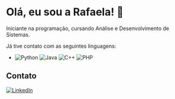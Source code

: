 # Olá, eu sou a Rafaela! 👋

Iniciante na programação, cursando Análise e Desenvolvimento de Sistemas. 

Já tive contato com as seguintes linguagens:

- ![Python](https://img.shields.io/badge/-Python-3776AB?style=flat&logo=python&logoColor=white) ![Java](https://img.shields.io/badge/-Java-007396?style=flat&logo=java&logoColor=white) ![C++](https://img.shields.io/badge/-C++-00599C?style=flat&logo=c%2B%2B&logoColor=white) ![PHP](https://img.shields.io/badge/-PHP-777BB4?style=flat&logo=php&logoColor=white)

## Contato

[![LinkedIn](https://img.shields.io/badge/-LinkedIn-0A66C2?style=flat&logo=linkedin&logoColor=white)](https://www.linkedin.com/in/rafaela-souzati/)

